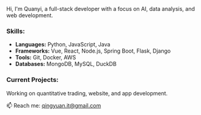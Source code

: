 Hi, I'm Quanyi, a full-stack developer with a focus on AI, data analysis, and web development.

### Skills:
- **Languages:** Python, JavaScript, Java
- **Frameworks:** Vue, React, Node.js, Spring Boot, Flask, Django
- **Tools:** Git, Docker, AWS
- **Databases:** MongoDB, MySQL, DuckDB

### Current Projects:
Working on quantitative trading, website, and app development.

📫 Reach me: qingyuan.it@gmail.com
